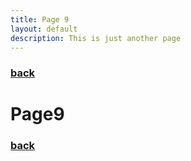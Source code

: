 ```yaml
---
title: Page 9
layout: default
description: This is just another page
---
```


### [back](./)

# Page9

### [back](./)


